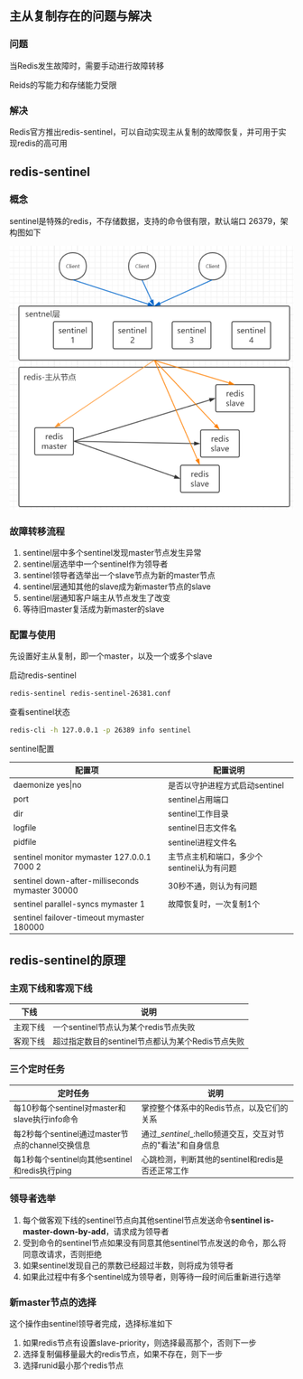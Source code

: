 ## 主从复制存在的问题与解决

### 问题

当Redis发生故障时，需要手动进行故障转移

Reids的写能力和存储能力受限

### 解决

Redis官方推出redis-sentinel，可以自动实现主从复制的故障恢复，并可用于实现redis的高可用



## redis-sentinel

### 概念

sentinel是特殊的redis，不存储数据，支持的命令很有限，默认端口 26379，架构图如下

![](./images/image-20210623102935827.png)

### 故障转移流程

1. sentinel层中多个sentinel发现master节点发生异常
2. sentinel层选举中一个sentinel作为领导者
3. sentinel领导者选举出一个slave节点为新的master节点
4. sentinel层通知其他的slave成为新master节点的slave
5. sentinel层通知客户端主从节点发生了改变
6. 等待旧master复活成为新master的slave

### 配置与使用

先设置好主从复制，即一个master，以及一个或多个slave

启动redis-sentinel

```bash
redis-sentinel redis-sentinel-26381.conf
```

查看sentinel状态

```bash
redis-cli -h 127.0.0.1 -p 26389 info sentinel
```

sentinel配置

| 配置项                                          | 配置说明                                   |
| ----------------------------------------------- | ------------------------------------------ |
| daemonize yes\|no                               | 是否以守护进程方式启动sentinel             |
| port                                            | sentinel占用端口                           |
| dir                                             | sentinel工作目录                           |
| logfile                                         | sentinel日志文件名                         |
| pidfile                                         | sentinel进程文件名                         |
| sentinel monitor mymaster 127.0.0.1 7000 2      | 主节点主机和端口，多少个sentinel认为有问题 |
| sentinel down-after-milliseconds mymaster 30000 | 30秒不通，则认为有问题                     |
| sentinel parallel-syncs mymaster 1              | 故障恢复时，一次复制1个                    |
| sentinel failover-timeout mymaster 180000       |                                            |



## redis-sentinel的原理

### 主观下线和客观下线

| 下线     | 说明                                              |
| -------- | ------------------------------------------------- |
| 主观下线 | 一个sentinel节点认为某个redis节点失败             |
| 客观下线 | 超过指定数目的sentinel节点都认为某个Redis节点失败 |

### 三个定时任务

| 定时任务                                         | 说明                                                         |
| ------------------------------------------------ | ------------------------------------------------------------ |
| 每10秒每个sentinel对master和slave执行info命令    | 掌控整个体系中的Redis节点，以及它们的关系                    |
| 每2秒每个sentinel通过master节点的channel交换信息 | 通过\__sentinel__:hello频道交互，交互对节点的"看法"和自身信息 |
| 每1秒每个sentinel向其他sentinel和redis执行ping   | 心跳检测，判断其他的sentinel和redis是否还正常工作            |

### 领导者选举

1. 每个做客观下线的sentinel节点向其他sentinel节点发送命令**sentinel is-master-down-by-add**，请求成为领导者
2. 受到命令的sentinel节点如果没有同意其他sentinel节点发送的命令，那么将同意改请求，否则拒绝
3. 如果sentinel发现自己的票数已经超过半数，则将成为领导者
4. 如果此过程中有多个sentinel成为领导者，则等待一段时间后重新进行选举

### 新master节点的选择

这个操作由sentinel领导者完成，选择标准如下

1. 如果redis节点有设置slave-priority，则选择最高那个，否则下一步
2. 选择复制偏移量最大的redis节点，如果不存在，则下一步
3. 选择runid最小那个redis节点





